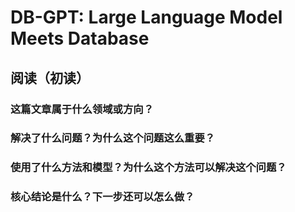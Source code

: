 # DB-GPT: Large Language Model Meets Database

## 阅读（初读）

### 这篇文章属于什么领域或方向？


### 解决了什么问题？为什么这个问题这么重要？

### 使用了什么方法和模型？为什么这个方法可以解决这个问题？

### 核心结论是什么？下一步还可以怎么做？

